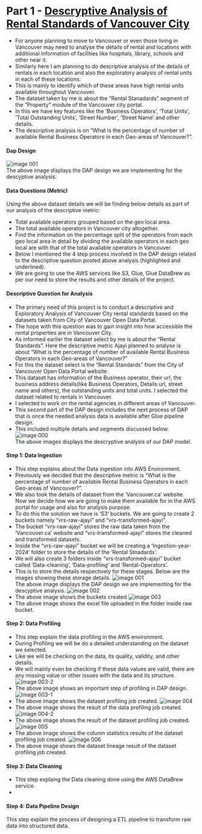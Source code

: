 
# Part 1 - [Descryptive Analysis of Rental Standards of Vancouver City](https://elishatioluwaseajayi.github.io/Descriptive-Analysis-of-Rental-Standards/)
* For anyone planning to move to Vancouver or even those living in Vancouver may need to analyse the details of rental and locations with additional information of facilities like hospitals, library, schools and other near it.
* Similarly here I am planning to do descriptive analysis of the details of rentals in each location and also the exploratory analysis of rental units in each of these locations.
* This is mainly to identify which of these areas have high rental units available throughout Vancouver.
* The dataset taken by me is about the  “Rental Stanadards” segment of the “Property” module of the Vancouver city portal.
* In this we have key features like the ‘Business Operators’, ‘Total Units’, ‘Total Outstanding Units’, ‘Street Number’,  ‘Street Name’ and other details.
* The descriptive analysis is on “What is the percentage of number of available Rental  Business Operators in each Geo-areas of Vancouver?”.
#### Dap Design
![image 001](https://github.com/user-attachments/assets/eaf89db3-722c-4b6a-b718-6792029bac32)<br>
The above image displays the DAP design we are implementing for the descyptive analysis.
#### Data Questions (Metric)
Using the above dataset details we will be finding below details as part of our analysis of the descriptive metric:
* Total available operators grouped based on the geo local area.
* The total available operators in Vancouver city altogether.
* Find the information on the percentage split of the operators from each geo local area in detail by dividing the available operators in each geo local are with that of the total available operators in Vancouver.
* Below I mentioned the 4 step process involved in the DAP design related to the descriptive question posted above analysis (highlighted and underlined).
* We are going to use the AWS services like S3, Glue, Glue DataBrew as per our need to store the results and other details of the project.
#### Descriptive  Question for Analysis
* The primary need of this project is to conduct a descriptive and Exploratory Analysis of Vancouver City rental standards based on the datasets taken from City of Vancouver Open Data Portal.
* The hope with this question was to gain insight into how accessible the rental properties are in Vancouver City.
* As informed earlier the dataset select by me is about the “Rental Standards”. Here the descriptive metric Ajayi planned to analyse is about “What is the percentage of number of available Rental Business Operators in each Geo-areas of Vancouver?”
* For this the dataset select is the “Rental Standards” from the City of Vancouver Open Data Portal website.
* This dataset has information of the Business operator, their url, the business address details(like Business Operators, Details url, street name and others), the outstanding units and total units. I selected the dataset related to rentals in Vancouver.
* I selected to work on the rental agencies in different areas of Vancouver.
* This second part of the DAP design includes the next process of DAP that is once the needed analysis data is available after Glue pipeline design.
* This included multiple details and segments discussed below.
![image 000](https://github.com/user-attachments/assets/a70419bf-6d2f-44d0-a09d-436113eee21f)<br>
The above images displays the descryptive analysis of our DAP model. 
#### Step 1: Data Ingestion
* This step explains about the Data ingestion into AWS Environment.
* Previously we decided that the descriptive metric is “What is the percentage of number of available Rental  Business Operators in each Geo-areas of Vancouver?”.
* We also took the details of dataset from the ‘Vancouver.ca’ website. Now we decide how we are going to make them available for in the AWS portal for usage and also for analysis purpose.
* To do this the solution we have is ‘S3’ buckets. We are going to create 2 buckets namely “vrs-raw-ajayi” and “vrs-transformed-ajayi”.
* The bucket “vrs-raw-ajayi” stores the raw data taken from the ‘Vancouver.ca’ website and “vrs-transformed-ajayi” stores the cleaned and transformed datasets.
* Inside the “vrs-raw-ajayi” bucket we will be creating a ‘Ingestion-year-2024’ folder to store the details of the ‘Rental Stnadards’.
* We will also create 3 folders inside “vrs-transformed-ajayi” bucket called ‘Data-cleaning’, ‘Data-profiling’ and ‘Rental-Operators’.
* This is to store the details respectively for these stages. Below are the images showing these storage details.
![image 001](https://github.com/user-attachments/assets/eaf89db3-722c-4b6a-b718-6792029bac32)<br>
The above image displays the DAP design we are implementing for the descyptive analysis.
![image 002](https://github.com/user-attachments/assets/efd81569-7dae-42e5-a2fe-1d10330018fb)<br>
* The above image shows the buckets created
![image 003](https://github.com/user-attachments/assets/80b487a5-5218-4d5b-b3be-a9fd54193bc5)<br>
* The above image shows the excel file uploaded in the folder inside raw bucket.
#### Step 2: Data Profiling
* This step explain the data profiling in the AWS environment.
* During Profiling we will be do a detailed understanding on the dataset we selected.
* Like we will be checking on the data, its quality, validity, and other details.
* We will mainly even be checking if these data values are valid, there are any missing value or other issues with the data and its structure.
![image 003-2](https://github.com/user-attachments/assets/7307db4b-4734-4b66-92bb-5f6d9c82a8ff)<br>
* The above image shows an important step of profiling in DAP design.
![image 003-1](https://github.com/user-attachments/assets/787a7dda-2bf8-4316-bec8-ec1a2cbbd102)<br>
* The above image shows the dataset profiling job created.
![image 004](https://github.com/user-attachments/assets/304e6d70-5cb6-4cf6-bd10-736613a52989)<br>
* The above image shows the result of the data profiling job created.
![image 004-2](https://github.com/user-attachments/assets/6861fe13-4f7e-439a-bdb9-6aae1d06e3dc)<br>
* The above image shows the result of the dataset profiling job created.
![image 005](https://github.com/user-attachments/assets/56650528-4193-4e72-b669-4c89f8f8fd19)<br>
* The above image shows the column statistics results of the dataset profiling job created.
![image 006](https://github.com/user-attachments/assets/c49fb566-f80d-4969-818e-5d6d2444dbbe)<br>
* The above image shows the dataset lineage result of the dataset profiling job created.
#### Step 3: Data Cleaning 
* This step explaing the Data cleaning done using the AWS DataBrew service.
* 
#### Step 4: Data Pipeline Design 
This step explain the process of designing a ETL pipeline to transform raw data into structured data.
